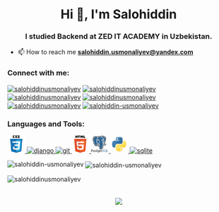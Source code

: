 <h1 align="center">Hi 👋, I'm Salohiddin</h1>
<h3 align="center">I studied Backend at ZED IT ACADEMY in Uzbekistan.</h3>

- 📫 How to reach me **salohiddin.usmonaliyev@yandex.com**

<h3 align="left">Connect with me:</h3>
<p align="left">
<a href="https://dev.to/salohiddinusmonaliyev" target="blank"><img align="center" src="https://raw.githubusercontent.com/rahuldkjain/github-profile-readme-generator/master/src/images/icons/Social/devto.svg" alt="salohiddinusmonaliyev" height="30" width="40" /></a>
<a href="https://twitter.com/salohiddinusmonaliyev" target="blank"><img align="center" src="https://raw.githubusercontent.com/rahuldkjain/github-profile-readme-generator/master/src/images/icons/Social/twitter.svg" alt="salohiddinusmonaliyev" height="30" width="40" /></a>
<a href="https://fb.com/salohiddinusmonaliyev" target="blank"><img align="center" src="https://raw.githubusercontent.com/rahuldkjain/github-profile-readme-generator/master/src/images/icons/Social/facebook.svg" alt="salohiddinusmonaliyev" height="30" width="40" /></a>
<a href="https://instagram.com/salohiddinusmonaliyev" target="blank"><img align="center" src="https://raw.githubusercontent.com/rahuldkjain/github-profile-readme-generator/master/src/images/icons/Social/instagram.svg" alt="salohiddinusmonaliyev" height="30" width="40" /></a>
<a href="https://www.youtube.com/c/salohiddinusmonaliyev" target="blank"><img align="center" src="https://raw.githubusercontent.com/rahuldkjain/github-profile-readme-generator/master/src/images/icons/Social/youtube.svg" alt="salohiddinusmonaliyev" height="30" width="40" /></a>
<a href="https://www.leetcode.com/salohiddin-usmonaliyev" target="blank"><img align="center" src="https://raw.githubusercontent.com/rahuldkjain/github-profile-readme-generator/master/src/images/icons/Social/leet-code.svg" alt="salohiddin-usmonaliyev" height="30" width="40" /></a>
</p>

<h3 align="left">Languages and Tools:</h3>
<p align="left"> <a href="https://www.w3schools.com/css/" target="_blank" rel="noreferrer"> <img src="https://raw.githubusercontent.com/devicons/devicon/master/icons/css3/css3-original-wordmark.svg" alt="css3" width="40" height="40"/> </a> <a href="https://www.djangoproject.com/" target="_blank" rel="noreferrer"> <img src="https://cdn.worldvectorlogo.com/logos/django.svg" alt="django" width="40" height="40"/> </a> <a href="https://git-scm.com/" target="_blank" rel="noreferrer"> <img src="https://www.vectorlogo.zone/logos/git-scm/git-scm-icon.svg" alt="git" width="40" height="40"/> </a> <a href="https://www.w3.org/html/" target="_blank" rel="noreferrer"> <img src="https://raw.githubusercontent.com/devicons/devicon/master/icons/html5/html5-original-wordmark.svg" alt="html5" width="40" height="40"/> </a> <a href="https://www.postgresql.org" target="_blank" rel="noreferrer"> <img src="https://raw.githubusercontent.com/devicons/devicon/master/icons/postgresql/postgresql-original-wordmark.svg" alt="postgresql" width="40" height="40"/> </a> <a href="https://www.python.org" target="_blank" rel="noreferrer"> <img src="https://raw.githubusercontent.com/devicons/devicon/master/icons/python/python-original.svg" alt="python" width="40" height="40"/> </a> <a href="https://www.sqlite.org/" target="_blank" rel="noreferrer"> <img src="https://www.vectorlogo.zone/logos/sqlite/sqlite-icon.svg" alt="sqlite" width="40" height="40"/> </a> </p>

<p><img align="left" src="https://github-readme-stats.vercel.app/api/top-langs?username=salohiddinusmonaliyev&show_icons=true&locale=en&layout=compact" alt="salohiddin-usmonaliyev" /></p>

<p>&nbsp;<img align="center" src="https://github-readme-stats.vercel.app/api?username=salohiddinusmonaliyev&show_icons=true&locale=en" alt="salohiddin-usmonaliyev" /></p>

<p><img align="center" src="https://github-readme-streak-stats.herokuapp.com/?user=salohiddinusmonaliyev&" alt="salohiddinusmonaliyev" /></p>

<br/>  

<div align="center">
<img src="https://komarev.com/ghpvc/?username=salohiddinusmonaliyev&&style=flat-square" align="center" />
</div>  

<br />

